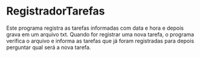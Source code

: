 # RegistradorTarefas
Este programa registra as tarefas informadas com data e hora e depois grava em um arquivo txt. Quando for registrar uma nova tarefa, o programa verifica o arquivo e informa as tarefas que já foram registradas para depois perguntar qual será a nova tarefa.